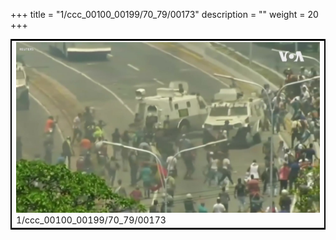 +++
title = "1/ccc_00100_00199/70_79/00173"
description = ""
weight = 20
+++

<table style="border:2px solid black;max-width:800px;max-height:800px;" 
><tr><td>
<img class="center-fit-jpg"
src="/jpg_/aaa_20190430_NxaOmWaI8sI_00172.jpg">
1/ccc_00100_00199/70_79/00173
</img></td></tr></table>
